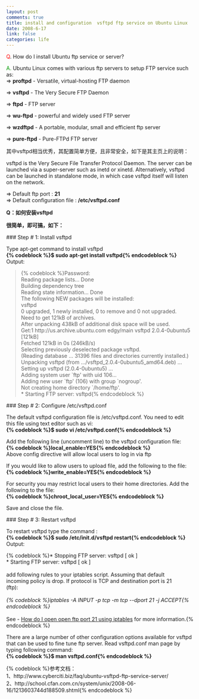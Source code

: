 ```yaml
--- 
layout: post
comments: true
title: install and configuration  vsftpd ftp service on Ubuntu Linux
date: 2008-6-17
link: false
categories: life
---
```

<p><span style="color: rgb(255, 0, 0);">Q</span>. How do I install Ubuntu ftp service or server?</p>
<p><span style="color: rgb(0, 153, 0);">A.</span> Ubuntu Linux comes with various ftp servers to setup FTP service such as:<br />
=&gt; <strong>proftpd</strong> - Versatile, virtual-hosting FTP daemon</p>
<p>=&gt; <strong>vsftpd</strong> - The Very Secure FTP Daemon</p>
<p>=&gt; <strong>ftpd</strong> - FTP server</p>
<p>=&gt; <strong>wu-ftpd</strong> - powerful and widely used FTP server</p>
<p>=&gt; <strong>wzdftpd</strong> - A portable, modular, small and efficient ftp server</p>
<p>=&gt; <strong>pure-ftpd</strong> - Pure-FTPd FTP server</p>
<p>其中vsftpd相当优秀，其配置简单方便，且非常安全，如下是其主页上的说明：</p>
<p>vsftpd is the Very Secure File Transfer Protocol Daemon. The server can be launched via a super-server such as inetd or xinetd. Alternatively, vsftpd can be launched in standalone mode, in which case vsftpd itself will listen on the network.</p>
<p>=&gt; Default ftp port : <strong>21</strong><br />
=&gt; Default configuration file : <strong>/etc/vsftpd.conf</strong></p>
<p><strong>Q：如何安装vsftpd</strong></p>
<p><strong>很简单，即可搞，如下：<br />
</strong></p>
### Step # 1: Install vsftpd
<p>Type apt-get command to install vsftpd<br />
<strong>{% codeblock %}$ sudo apt-get install vsftpd{% endcodeblock %}</strong><br />
Output:</p>
<blockquote>
{% codeblock %}Password:<br />Reading package lists... Done<br />Building dependency tree<br />Reading state information... Done<br />The following NEW packages will be installed:<br />  vsftpd<br />0 upgraded, 1 newly installed, 0 to remove and 0 not upgraded.<br />Need to get 121kB of archives.<br />After unpacking 438kB of additional disk space will be used.<br />Get:1 http://us.archive.ubuntu.com edgy/main vsftpd 2.0.4-0ubuntu5 [121kB]<br />Fetched 121kB in 0s (246kB/s)<br />Selecting previously deselected package vsftpd.<br />(Reading database ... 31396 files and directories currently installed.)<br />Unpacking vsftpd (from .../vsftpd_2.0.4-0ubuntu5_amd64.deb) ...<br />Setting up vsftpd (2.0.4-0ubuntu5) ...<br />Adding system user `ftp' with uid 106...<br />Adding new user `ftp' (106) with group `nogroup'.<br />Not creating home directory `/home/ftp'.<br /> * Starting FTP server: vsftpd{% endcodeblock %}
</blockquote>
### Step # 2: Configure /etc/vsftpd.conf
<p>The default vsftpd configuration file is /etc/vsftpd.conf. You need to edit this file using text editor such as vi:<br />
<strong>{% codeblock %}$ sudo vi /etc/vsftpd.conf{% endcodeblock %}</strong></p>
<p>Add the following line (uncomment line) to the vsftpd configuration file:<br />
<strong>{% codeblock %}local_enable=YES{% endcodeblock %}</strong><br />
Above config directive will allow local users to log in via ftp</p>
<p>If you would like to allow users to upload file, add the following to the file:<br />
<strong>{% codeblock %}write_enable=YES{% endcodeblock %}</strong></p>
<p>For security you may restrict local users to their home directories. Add the following to the file:<br />
<strong>{% codeblock %}chroot_local_user=YES{% endcodeblock %}</strong></p>
<p>Save and close the file.</p>
### Step # 3: Restart vsftpd
<p>To restart vsftpd type the command :<br />
<strong>{% codeblock %}$ sudo /etc/init.d/vsftpd restart{% endcodeblock %}</strong><br />
Output:</p>
{% codeblock %}* Stopping FTP server: vsftpd                                                                                       [ ok ]<br /> * Starting FTP server: vsftpd                                                                                       [ ok ]<br /><br />add following rules to your iptables script. Assuming that default<br />incoming policy is drop. If protocol is TCP and destination port is 21<br />(ftp):<br /><br /><em>{% codeblock %}iptables -A INPUT -p tcp -m tcp --dport 21 -j ACCEPT{% endcodeblock %}</em><br /><br />See - <a href="http://www.cyberciti.biz/faq/iptables-open-ftp-port-21/">How do I open open ftp port 21 using iptables</a> for more information.{% endcodeblock %}
<p>There are a large number of other configuration options available for vsftpd that can be used to fine tune ftp server. Read vsftpd.conf man page by typing following command:<br />
<strong>{% codeblock %}$ man vsftpd.conf{% endcodeblock %}</strong></p>
{% codeblock %}参考文档：<br />1、http://www.cyberciti.biz/faq/ubuntu-vsftpd-ftp-service-server/<br />2、http://school.cfan.com.cn/system/unix/2008-06-16/1213603744d188509.shtml{% endcodeblock %}
